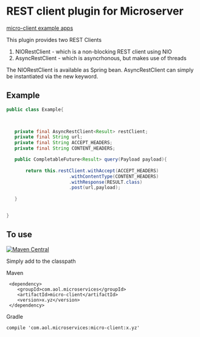 # REST client plugin for Microserver

[micro-client example apps](https://github.com/aol/micro-server/tree/master/micro-client/src/test/java/app)

This plugin provides two REST Clients

1. NIORestClient - which is a non-blocking REST client using NIO
2. AsyncRestClient - which is asyncrhonous, but makes use of threads

The NIORestClient is available as  Spring bean. AsyncRestClient can simply be instantiated via the new keyword.

## Example
 ```java
public class Example{


	
	private final AsyncRestClient<Result> restClient;
	private final String url;
	private final String ACCEPT_HEADERS;
	private final String CONTENT_HEADERS;

	public CompletableFuture<Result> query(Payload payload){
		
		return this.restClient.withAccept(ACCEPT_HEADERS)
						.withContentType(CONTENT_HEADERS)
						.withResponse(RESULT.class)
						.post(url,payload);
	
	}

	
}
```
## To use

[![Maven Central](https://maven-badges.herokuapp.com/maven-central/com.aol.microservices/micro-client/badge.svg)](https://maven-badges.herokuapp.com/maven-central/com.aol.microservices/micro-client)

Simply add to the classpath

Maven 

     <dependency>
        <groupId>com.aol.microservices</groupId>  
        <artifactId>micro-client</artifactId>
        <version>x.yz</version>
     </dependency>
     
Gradle

    compile 'com.aol.microservices:micro-client:x.yz'
